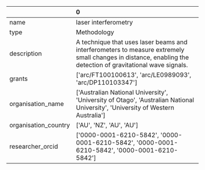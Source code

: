 |                      | 0                                                                                                                                                           |
|:---------------------|:------------------------------------------------------------------------------------------------------------------------------------------------------------|
| name                 | laser interferometry                                                                                                                                        |
| type                 | Methodology                                                                                                                                                 |
| description          | A technique that uses laser beams and interferometers to measure extremely small changes in distance, enabling the detection of gravitational wave signals. |
| grants               | ['arc/FT100100613', 'arc/LE0989093', 'arc/DP110103347']                                                                                                     |
| organisation_name    | ['Australian National University', 'University of Otago', 'Australian National University', 'University of Western Australia']                              |
| organisation_country | ['AU', 'NZ', 'AU', 'AU']                                                                                                                                    |
| researcher_orcid     | ['0000-0001-6210-5842', '0000-0001-6210-5842', '0000-0001-6210-5842', '0000-0001-6210-5842']                                                                |